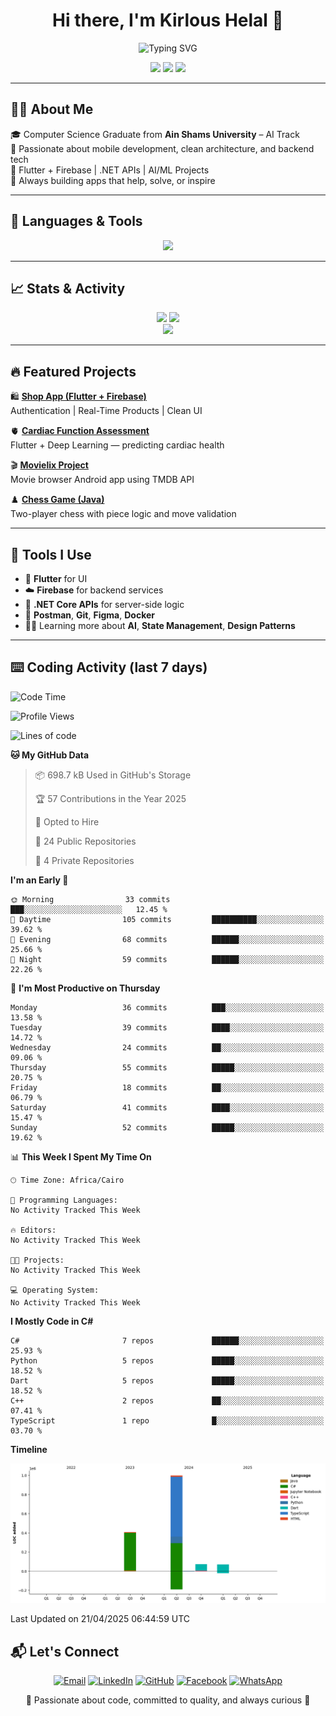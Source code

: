 <h1 align="center">Hi there, I'm Kirlous Helal 👋</h1>

<p align="center">
  <img 
    src="https://readme-typing-svg.demolab.com?font=Fira+Code&weight=600&pause=1000&center=true&vCenter=true&multiline=true&width=500&height=90&lines=Flutter+Developer+💙;Backend+.NET+Explorer+⚙️;Always+Learning+New+Tech+🔥" 
    alt="Typing SVG" 
  />
</p>

<p align="center">
  <a href="mailto:kirlous.helal2@gmail.com"><img src="https://img.shields.io/badge/Gmail-D14836?style=flat-square&logo=gmail&logoColor=white" /></a>
  <a href="https://www.linkedin.com/in/kirlous-helal"><img src="https://img.shields.io/badge/LinkedIn-0077B5?style=flat-square&logo=linkedin&logoColor=white" /></a>
  <a href="https://github.com/kirlousHelal"><img src="https://img.shields.io/badge/GitHub-000?style=flat-square&logo=github&logoColor=white" /></a>
</p>

---

## 👨‍💻 About Me

🎓 Computer Science Graduate from **Ain Shams University** – AI Track  
🧠 Passionate about mobile development, clean architecture, and backend tech  
💼 Flutter + Firebase | .NET APIs | AI/ML Projects  
🚀 Always building apps that help, solve, or inspire

---

## 🧠 Languages & Tools

<p align="center">
  <img src="https://skillicons.dev/icons?i=flutter,dart,firebase,docker,git,github,python,java,cs,visualstudio,vscode,linux,figma&theme=dark" />
</p>

---

## 📈 Stats & Activity

<p align="center">
  <img src="https://github-readme-stats.vercel.app/api?username=kirlousHelal&show_icons=true&theme=react" height="170" />
  <img src="https://github-readme-streak-stats.herokuapp.com?user=kirlousHelal&theme=react" height="170"/>
  <br>
  <img src="https://github-readme-activity-graph.vercel.app/graph?username=kirlousHelal&theme=react-dark" />
</p>

---

## 🔥 Featured Projects

🛍️ [**Shop App (Flutter + Firebase)**](https://github.com/kirlousHelal/shop_app_flutter)  
Authentication | Real-Time Products | Clean UI  

🫀 [**Cardiac Function Assessment**](https://github.com/kirlousHelal/Cardiac-Function-Assessment)  
Flutter + Deep Learning — predicting cardiac health  

🎬 [**Movielix Project**](https://github.com/kirlousHelal/Movielix_Project)  
Movie browser Android app using TMDB API  

♟️ [**Chess Game (Java)**](https://github.com/kirlousHelal/Chess-Game)  
Two-player chess with piece logic and move validation

---

## 🧰 Tools I Use

- 📱 **Flutter** for UI
- ☁️ **Firebase** for backend services
- 🔧 **.NET Core APIs** for server-side logic
- 🧪 **Postman**, **Git**, **Figma**, **Docker**
- 👨‍🏫 Learning more about **AI**, **State Management**, **Design Patterns**

---

## ⌨️ Coding Activity (last 7 days)

<!--START_SECTION:waka-->
![Code Time](http://img.shields.io/badge/Code%20Time-23%20mins-blue)

![Profile Views](http://img.shields.io/badge/Profile%20Views-1-blue)

![Lines of code](https://img.shields.io/badge/From%20Hello%20World%20I%27ve%20Written-1.6%20million%20lines%20of%20code-blue)

**🐱 My GitHub Data** 

> 📦 698.7 kB Used in GitHub's Storage 
 > 
> 🏆 57 Contributions in the Year 2025
 > 
> 💼 Opted to Hire
 > 
> 📜 24 Public Repositories 
 > 
> 🔑 4 Private Repositories 
 > 
**I'm an Early 🐤** 

```text
🌞 Morning                33 commits          ███░░░░░░░░░░░░░░░░░░░░░░   12.45 % 
🌆 Daytime                105 commits         ██████████░░░░░░░░░░░░░░░   39.62 % 
🌃 Evening                68 commits          ██████░░░░░░░░░░░░░░░░░░░   25.66 % 
🌙 Night                  59 commits          ██████░░░░░░░░░░░░░░░░░░░   22.26 % 
```
📅 **I'm Most Productive on Thursday** 

```text
Monday                   36 commits          ███░░░░░░░░░░░░░░░░░░░░░░   13.58 % 
Tuesday                  39 commits          ████░░░░░░░░░░░░░░░░░░░░░   14.72 % 
Wednesday                24 commits          ██░░░░░░░░░░░░░░░░░░░░░░░   09.06 % 
Thursday                 55 commits          █████░░░░░░░░░░░░░░░░░░░░   20.75 % 
Friday                   18 commits          ██░░░░░░░░░░░░░░░░░░░░░░░   06.79 % 
Saturday                 41 commits          ████░░░░░░░░░░░░░░░░░░░░░   15.47 % 
Sunday                   52 commits          █████░░░░░░░░░░░░░░░░░░░░   19.62 % 
```


📊 **This Week I Spent My Time On** 

```text
🕑︎ Time Zone: Africa/Cairo

💬 Programming Languages: 
No Activity Tracked This Week

🔥 Editors: 
No Activity Tracked This Week

🐱‍💻 Projects: 
No Activity Tracked This Week

💻 Operating System: 
No Activity Tracked This Week
```

**I Mostly Code in C#** 

```text
C#                       7 repos             ██████░░░░░░░░░░░░░░░░░░░   25.93 % 
Python                   5 repos             █████░░░░░░░░░░░░░░░░░░░░   18.52 % 
Dart                     5 repos             █████░░░░░░░░░░░░░░░░░░░░   18.52 % 
C++                      2 repos             ██░░░░░░░░░░░░░░░░░░░░░░░   07.41 % 
TypeScript               1 repo              █░░░░░░░░░░░░░░░░░░░░░░░░   03.70 % 
```



**Timeline**

![Lines of Code chart](https://raw.githubusercontent.com/kirlousHelal/kirlousHelal/main/assets/bar_graph.png)


 Last Updated on 21/04/2025 06:44:59 UTC
<!--END_SECTION:waka-->

## 📬 Let's Connect

<div align="center">

[![Email](https://img.shields.io/badge/Email-kirlous.helal2@gmail.com-red?style=for-the-badge&logo=gmail&logoColor=white)](mailto:kirlous.helal2@gmail.com)
[![LinkedIn](https://img.shields.io/badge/LinkedIn-Kirlous_Helal-blue?style=for-the-badge&logo=linkedin&logoColor=white)](https://www.linkedin.com/in/kirlous-helal)
[![GitHub](https://img.shields.io/badge/GitHub-kirlousHelal-181717?style=for-the-badge&logo=github&logoColor=white)](https://github.com/kirlousHelal)
[![Facebook](https://img.shields.io/badge/Facebook-Profile-1877F2?style=for-the-badge&logo=facebook&logoColor=white)](https://www.facebook.com/kiro.helal)
[![WhatsApp](https://img.shields.io/badge/WhatsApp-Chat-25D366?style=for-the-badge&logo=whatsapp&logoColor=white)](https://wa.me/201201414304)

</div>



<p align="center">💙 Passionate about code, committed to quality, and always curious 💙</p>
